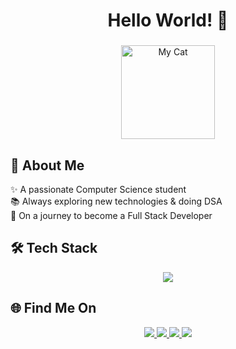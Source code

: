 <div align="center">
  <h1>Hello World! 👋</h1>
</div>

###

<div align="center">
  <img src="https://i.pinimg.com/736x/d9/51/51/d951511ca385385d4c7afab253bb653e.jpg" width="150" alt="My Cat" />
</div>

###

## 🐾 About Me  
✨ A passionate Computer Science student <br>
📚 Always exploring new technologies &  doing DSA <br>
🚀 On a journey to become a Full Stack Developer  <br>

###

## 🛠 Tech Stack  
<div align="center">
  <img src="https://skillicons.dev/icons?i=python,java,js,html,css,react,git,github,mysql" />
</div>

###

## 🌐 Find Me On  
<div align="center">
  <a href="https://www.linkedin.com/" target="_blank">
    <img src="https://img.shields.io/badge/LinkedIn-0077B5?style=for-the-badge&logo=linkedin&logoColor=white" />
  </a>
  <a href="https://github.com/" target="_blank">
    <img src="https://img.shields.io/badge/GitHub-181717?style=for-the-badge&logo=github&logoColor=white" />
  </a>
  <a href="mailto:yourmail@gmail.com">
    <img src="https://img.shields.io/badge/Gmail-D14836?style=for-the-badge&logo=gmail&logoColor=white" />
  </a>
  <a href="https://leetcode.com/" target="_blank">
    <img src="https://img.shields.io/badge/LeetCode-FFA116?style=for-the-badge&logo=leetcode&logoColor=white" />
  </a>
</div>
